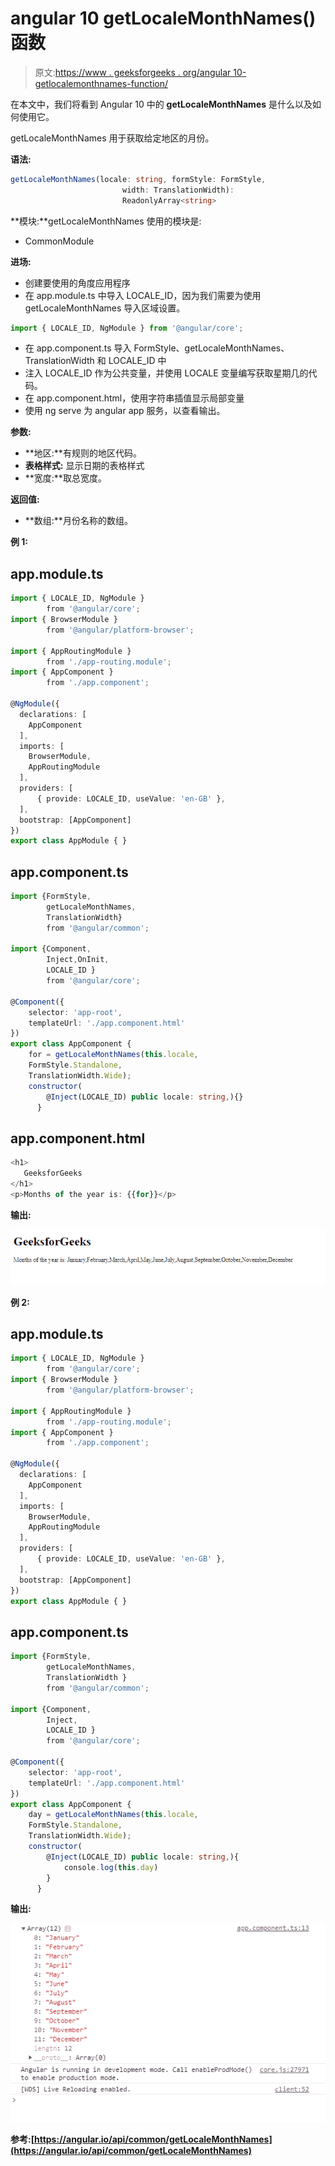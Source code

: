 # angular 10 getLocaleMonthNames()函数

> 原文:[https://www . geeksforgeeks . org/angular 10-getlocalemonthnames-function/](https://www.geeksforgeeks.org/angular10-getlocalemonthnames-function/)

在本文中，我们将看到 Angular 10 中的 **getLocaleMonthNames** 是什么以及如何使用它。

getLocaleMonthNames 用于获取给定地区的月份。

**语法:**

```ts
getLocaleMonthNames(locale: string, formStyle: FormStyle, 
                         width: TranslationWidth):
                         ReadonlyArray<string>
```

**模块:**getLocaleMonthNames 使用的模块是:

*   CommonModule

**进场:**

*   创建要使用的角度应用程序
*   在 app.module.ts 中导入 LOCALE_ID，因为我们需要为使用 getLocaleMonthNames 导入区域设置。

```ts
import { LOCALE_ID, NgModule } from '@angular/core';
```

*   在 app.component.ts 导入 FormStyle、getLocaleMonthNames、TranslationWidth 和 LOCALE_ID 中
*   注入 LOCALE_ID 作为公共变量，并使用 LOCALE 变量编写获取星期几的代码。
*   在 app.component.html，使用字符串插值显示局部变量
*   使用 ng serve 为 angular app 服务，以查看输出。

**参数:**

*   **地区:**有规则的地区代码。
*   **表格样式:** 显示日期的表格样式
*   **宽度:**取总宽度。

**返回值:**

*   **数组:**月份名称的数组。

**例 1:**

## app.module.ts

```ts
import { LOCALE_ID, NgModule } 
        from '@angular/core';
import { BrowserModule } 
        from '@angular/platform-browser';

import { AppRoutingModule } 
        from './app-routing.module';
import { AppComponent } 
        from './app.component';

@NgModule({
  declarations: [
    AppComponent
  ],
  imports: [
    BrowserModule,
    AppRoutingModule
  ],
  providers: [
      { provide: LOCALE_ID, useValue: 'en-GB' },
  ],
  bootstrap: [AppComponent]
})
export class AppModule { }
```

## app.component.ts

```ts
import {FormStyle,
        getLocaleMonthNames, 
        TranslationWidth} 
        from '@angular/common';

import {Component, 
        Inject,OnInit, 
        LOCALE_ID } 
        from '@angular/core';

@Component({
    selector: 'app-root',
    templateUrl: './app.component.html'
})
export class AppComponent {
    for = getLocaleMonthNames(this.locale, 
    FormStyle.Standalone, 
    TranslationWidth.Wide);
    constructor(
        @Inject(LOCALE_ID) public locale: string,){}
      }
```

## app.component.html

```ts
<h1>
   GeeksforGeeks
</h1>
<p>Months of the year is: {{for}}</p>
```

**输出:**

![](img/c27b9fcc2b03a7fb3a97f63eafa3f755.png)

**例 2:**

## app.module.ts

```ts
import { LOCALE_ID, NgModule } 
        from '@angular/core';
import { BrowserModule } 
        from '@angular/platform-browser';

import { AppRoutingModule } 
        from './app-routing.module';
import { AppComponent } 
        from './app.component';

@NgModule({
  declarations: [
    AppComponent
  ],
  imports: [
    BrowserModule,
    AppRoutingModule
  ],
  providers: [
      { provide: LOCALE_ID, useValue: 'en-GB' },
  ],
  bootstrap: [AppComponent]
})
export class AppModule { }
```

## app.component.ts

```ts
import {FormStyle,
        getLocaleMonthNames, 
        TranslationWidth } 
        from '@angular/common';

import {Component, 
        Inject, 
        LOCALE_ID } 
        from '@angular/core';

@Component({
    selector: 'app-root',
    templateUrl: './app.component.html'
})
export class AppComponent {
    day = getLocaleMonthNames(this.locale, 
    FormStyle.Standalone, 
    TranslationWidth.Wide);
    constructor(
        @Inject(LOCALE_ID) public locale: string,){
            console.log(this.day)
        }
      }
```

**输出:**

![](img/ee539b762c07f62f8f73201fb96a0382.png)

**参考:**[](https://angular.io/api/common/getLocaleDayNames)**[https://angular.io/api/common/getLocaleMonthNames](https://angular.io/api/common/getLocaleMonthNames)**